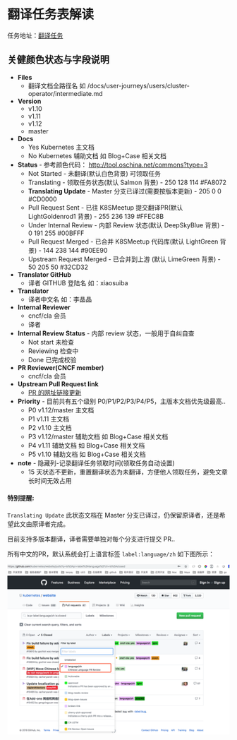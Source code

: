 # 翻译任务表解读

任务地址：[翻译任务](https://docs.google.com/spreadsheets/d/1k49XTmtEkhjeh9M118fwwcXVfHvCe-DCy6sVVRQAxBk/edit#gid=1294143213)

## 关健颜色状态与字段说明

- **Files**
  - 翻译文档全路径名 如 /docs/user-journeys/users/cluster-operator/intermediate.md
- **Version**
  - v1.10
  - v1.11
  - v1.12
  - master
- **Docs**
  - Yes Kubernetes 主文档
  - No Kubernetes 辅助文档 如 Blog+Case 相关文档
- **Status** - 参考颜色代码： http://tool.oschina.net/commons?type=3
  - Not Started  - 未翻译(默认白色背景) 可领取任务
  - Translating  - 领取任务状态(默认 Salmon 背景) -  250 128 114	#FA8072
  - **Translating Update** - Master 分支已译过(需要按版本更新) -  205 0 0	#CD0000
  - Pull Request Sent - 已往 K8SMeetup 提交翻译PR(默认 LightGoldenrod1 背景) - 255 236 139	#FFEC8B
  - Under Internal Review - 内部 Review 状态(默认 DeepSkyBlue 背景) - 0 191 255	#00BFFF
  - Pull Request Merged - 已合并 K8SMeetup 代码库(默认 LightGreen 背景) - 144 238 144	#90EE90
  - Upstream Request Merged - 已合并到上游 (默认 LimeGreen 背景) - 50 205 50	#32CD32
- **Translator GitHub**
  - 译者 GITHUB 登陆名 如：xiaosuiba
- **Translator**
  - 译者中文名 如：李晶晶
- **Internal Reviewer**
  - cncf/cla 会员
  - 译者
- **Internal Review Status** - 内部 review 状态，一般用于自纠自查
  - Not start 未检查
  - Reviewing 检查中
  - Done 已完成校验
- **PR Reviewer(CNCF member)**
  - cncf/cla 会员
- **Upstream Pull Request link**
  - [PR 的网址链接更新](https://github.com/kubernetes/website/issues?utf8=%E2%9C%93&q=is%3Aclose+label%3Alanguage%2Fzh)
- **Priority** - 目前共有五个级别 P0/P1/P2/P3/P4/P5，主版本文档优先级最高..
  - P0 v1.12/master 主文档
  - P1 v1.11 主文档
  - P2 v1.10 主文档
  - P3 v1.12/master 辅助文档 如 Blog+Case 相关文档
  - P4 v1.11 辅助文档 如 Blog+Case 相关文档
  - P5 v1.10 辅助文档 如 Blog+Case 相关文档
- **note** - 隐藏列-记录翻译任务领取时间(领取任务自动设置)
  - 15 天状态不更新，重置翻译状态为未翻译，方便他人领取任务，避免文章长时间无效占用

#### 特别提醒:

`Translating Update` 此状态文档在 Master 分支已译过，仍保留原译者，还是希望此文由原译者完成。

目前支持多版本翻译，译者需要单独对每个分支进行提交 PR..

所有中文的PR，默认系统会打上语言标签 `label:language/zh` 如下图所示：

![](./image/2018-10-17-16-42-23.png)
